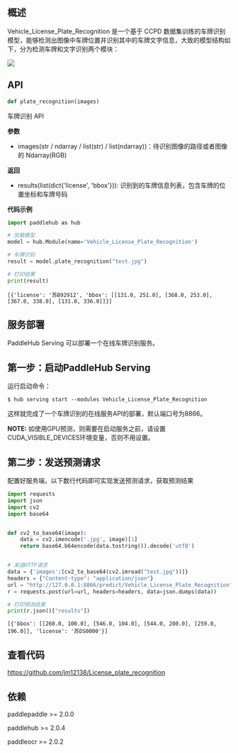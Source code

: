 ## 概述
Vehicle_License_Plate_Recognition 是一个基于 CCPD 数据集训练的车牌识别模型，能够检测出图像中车牌位置并识别其中的车牌文字信息，大致的模型结构如下，分为检测车牌和文字识别两个模块：

![](https://ai-studio-static-online.cdn.bcebos.com/35a3dab32ac948549de41afba7b51a5770d3f872d60b437d891f359a5cef8052)

## API
```python
def plate_recognition(images)
```
车牌识别 API

**参数**
* images(str / ndarray / list(str) / list(ndarray))：待识别图像的路径或者图像的 Ndarray(RGB)

**返回**
* results(list(dict{'license', 'bbox'})): 识别到的车牌信息列表，包含车牌的位置坐标和车牌号码

**代码示例**
```python
import paddlehub as hub

# 加载模型
model = hub.Module(name='Vehicle_License_Plate_Recognition')

# 车牌识别
result = model.plate_recognition("test.jpg")

# 打印结果
print(result)
```
    [{'license': '苏B92912', 'bbox': [[131.0, 251.0], [368.0, 253.0], [367.0, 338.0], [131.0, 336.0]]}]

## 服务部署

PaddleHub Serving 可以部署一个在线车牌识别服务。

## 第一步：启动PaddleHub Serving

运行启动命令：
```shell
$ hub serving start --modules Vehicle_License_Plate_Recognition
```

这样就完成了一个车牌识别的在线服务API的部署，默认端口号为8866。

**NOTE:** 如使用GPU预测，则需要在启动服务之前，请设置CUDA\_VISIBLE\_DEVICES环境变量，否则不用设置。

## 第二步：发送预测请求

配置好服务端，以下数行代码即可实现发送预测请求，获取预测结果

```python
import requests
import json
import cv2
import base64


def cv2_to_base64(image):
    data = cv2.imencode('.jpg', image)[1]
    return base64.b64encode(data.tostring()).decode('utf8')


# 发送HTTP请求
data = {'images':[cv2_to_base64(cv2.imread("test.jpg"))]}
headers = {"Content-type": "application/json"}
url = "http://127.0.0.1:8866/predict/Vehicle_License_Plate_Recognition"
r = requests.post(url=url, headers=headers, data=json.dumps(data))

# 打印预测结果
print(r.json()["results"])
```
    [{'bbox': [[260.0, 100.0], [546.0, 104.0], [544.0, 200.0], [259.0, 196.0]], 'license': '苏DS0000'}]

## 查看代码
https://github.com/jm12138/License_plate_recognition

## 依赖
paddlepaddle >= 2.0.0

paddlehub >= 2.0.4

paddleocr >= 2.0.2
